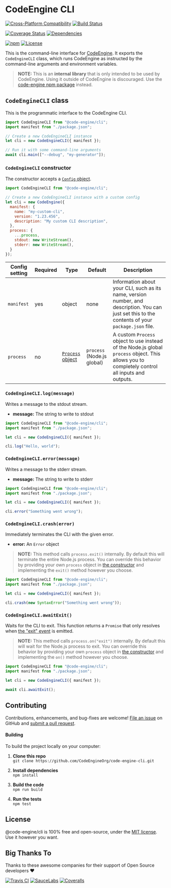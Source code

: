 CodeEngine CLI
======================================

[![Cross-Platform Compatibility](https://engine.codes/img/badges/os-badges.svg)](https://github.com/CodeEngineOrg/code-engine-cli/blob/master/.github/workflows/CI-CD.yaml)
[![Build Status](https://github.com/CodeEngineOrg/code-engine-cli/workflows/CI-CD/badge.svg)](https://github.com/CodeEngineOrg/code-engine-cli/blob/master/.github/workflows/CI-CD.yaml)

[![Coverage Status](https://coveralls.io/repos/github/CodeEngineOrg/code-engine-cli/badge.svg?branch=master)](https://coveralls.io/github/CodeEngineOrg/code-engine-cli)
[![Dependencies](https://david-dm.org/CodeEngineOrg/code-engine-cli.svg)](https://david-dm.org/CodeEngineOrg/code-engine-cli)

[![npm](https://img.shields.io/npm/v/@code-engine/cli.svg)](https://www.npmjs.com/package/@code-engine/cli)
[![License](https://img.shields.io/npm/l/@code-engine/cli.svg)](LICENSE)



This is the command-line interface for [CodeEngine](https://engine.codes/). It exports the `CodeEngineCLI` class, which runs CodeEngine as instructed by the command-line arguments and environment variables.

> **NOTE:** This is an **internal library** that is only intended to be used by CodeEngine. Using it outside of CodeEngine is discouraged. Use the [code-engine npm package](https://www.npmjs.com/package/code-engine) instead.



`CodeEngineCLI` class
-------------------------------
This is the programmatic interface to the CodeEngine CLI.

```javascript
import CodeEngineCLI from "@code-engine/cli";
import manifest from "./package.json";

// Create a new CodeEngineCLI instance
let cli = new CodeEngineCLI({ manifest });

// Run it with some command-line arguments
await cli.main(["--debug", "my-generator"]);
```


### `CodeEngineCLI` constructor
The constructor accepts a [`Config` object](src/config.ts).

```javascript
import CodeEngineCLI from "@code-engine/cli";

// Create a new CodeEngineCLI instance with a custom config
let cli = new CodeEngine({
  manifest: {
    name: "my-custom-cli",
    version: "1.23.456",
    description: "My custom CLI description",
  },
  process: {
    ...process,
    stdout: new WriteStream(),
    stderr: new WriteStream(),
  }
});
```

|Config setting  |Required |Type    |Default          |Description
|----------------|---------|--------|-----------------|---------------------------------------------------
|`manifest`      |yes      |object  |none             |Information about your CLI, such as its name, version number, and description. You can just set this to the contents of your `package.json` file.
|`process`       |no       |[`Process` object](https://nodejs.org/api/process.html#process_process) |`process` <br>(Node.js global) |A custom `Process` object to use instead of the Node.js global `process` object. This allows you to completely control all inputs and outputs.


### `CodeEngineCLI.log(message)`
Writes a message to the stdout stream.

- **message:** The string to write to stdout

```javascript
import CodeEngineCLI from "@code-engine/cli";
import manifest from "./package.json";

let cli = new CodeEngineCLI({ manifest });

cli.log("Hello, world");
```


### `CodeEngineCLI.error(message)`
Writes a message to the stderr stream.

- **message:** The string to write to stderr

```javascript
import CodeEngineCLI from "@code-engine/cli";
import manifest from "./package.json";

let cli = new CodeEngineCLI({ manifest });

cli.error("Something went wrong");
```


### `CodeEngineCLI.crash(error)`
Immediately terminates the CLI with the given error.

- **error:** An `Error` object

> **NOTE:** This method calls `process.exit()` internally. By default this will terminate the entire Node.js process. You can override this behavior by providing your own `process` object in [the constructor](#codeenginecli-constructor) and implementing the `exit()` method however you choose.

```javascript
import CodeEngineCLI from "@code-engine/cli";
import manifest from "./package.json";

let cli = new CodeEngineCLI({ manifest });

cli.crash(new SyntaxError("Something went wrong"));
```


### `CodeEngineCLI.awaitExit()`
Waits for the CLI to exit. This function returns a `Promise` that only resolves when [the "exit" event](https://nodejs.org/api/process.html#process_event_exit) is emitted.

> **NOTE:** This method calls `process.on("exit")` internally. By default this will wait for the Node.js process to exit. You can override this behavior by providing your own `process` object in [the constructor](#codeenginecli-constructor) and implementing the `on()` method however you choose.

```javascript
import CodeEngineCLI from "@code-engine/cli";
import manifest from "./package.json";

let cli = new CodeEngineCLI({ manifest });

await cli.awaitExit();
```



Contributing
--------------------------
Contributions, enhancements, and bug-fixes are welcome!  [File an issue](https://github.com/CodeEngineOrg/code-engine-cli/issues) on GitHub and [submit a pull request](https://github.com/CodeEngineOrg/code-engine-cli/pulls).

#### Building
To build the project locally on your computer:

1. __Clone this repo__<br>
`git clone https://github.com/CodeEngineOrg/code-engine-cli.git`

2. __Install dependencies__<br>
`npm install`

3. __Build the code__<br>
`npm run build`

4. __Run the tests__<br>
`npm test`



License
--------------------------
@code-engine/cli is 100% free and open-source, under the [MIT license](LICENSE). Use it however you want.



Big Thanks To
--------------------------
Thanks to these awesome companies for their support of Open Source developers ❤

[![Travis CI](https://engine.codes/img/badges/travis-ci.svg)](https://travis-ci.com)
[![SauceLabs](https://engine.codes/img/badges/sauce-labs.svg)](https://saucelabs.com)
[![Coveralls](https://engine.codes/img/badges/coveralls.svg)](https://coveralls.io)
